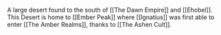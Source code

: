 A large desert found to the south of [[The Dawn Empire]] and [[Ehobel]]. This Desert is home to [[Ember Peak]] where [[Ignatius]] was first able to enter [[The Amber Realms]], thanks to [[The Ashen Cult]]. 